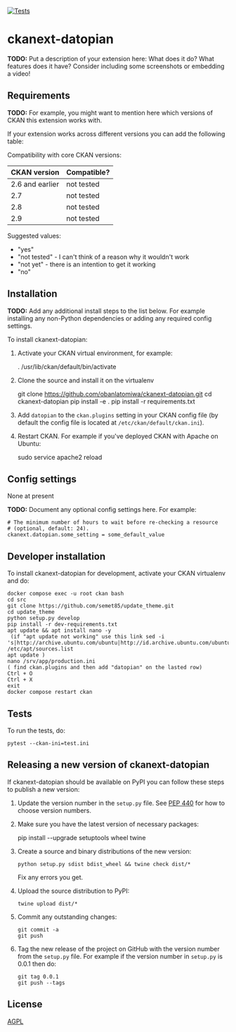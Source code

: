 [![Tests](https://github.com/obanlatomiwa/ckanext-datopian/workflows/Tests/badge.svg?branch=main)](https://github.com/obanlatomiwa/ckanext-datopian/actions)

# ckanext-datopian

**TODO:** Put a description of your extension here:  What does it do? What features does it have? Consider including some screenshots or embedding a video!


## Requirements

**TODO:** For example, you might want to mention here which versions of CKAN this
extension works with.

If your extension works across different versions you can add the following table:

Compatibility with core CKAN versions:

| CKAN version    | Compatible?   |
| --------------- | ------------- |
| 2.6 and earlier | not tested    |
| 2.7             | not tested    |
| 2.8             | not tested    |
| 2.9             | not tested    |

Suggested values:

* "yes"
* "not tested" - I can't think of a reason why it wouldn't work
* "not yet" - there is an intention to get it working
* "no"


## Installation

**TODO:** Add any additional install steps to the list below.
   For example installing any non-Python dependencies or adding any required
   config settings.

To install ckanext-datopian:

1. Activate your CKAN virtual environment, for example:

     . /usr/lib/ckan/default/bin/activate

2. Clone the source and install it on the virtualenv

    git clone https://github.com/obanlatomiwa/ckanext-datopian.git
    cd ckanext-datopian
    pip install -e .
	pip install -r requirements.txt

3. Add `datopian` to the `ckan.plugins` setting in your CKAN
   config file (by default the config file is located at
   `/etc/ckan/default/ckan.ini`).

4. Restart CKAN. For example if you've deployed CKAN with Apache on Ubuntu:

     sudo service apache2 reload


## Config settings

None at present

**TODO:** Document any optional config settings here. For example:

	# The minimum number of hours to wait before re-checking a resource
	# (optional, default: 24).
	ckanext.datopian.some_setting = some_default_value


## Developer installation

To install ckanext-datopian for development, activate your CKAN virtualenv and
do:

    docker compose exec -u root ckan bash
    cd src
    git clone https://github.com/semet85/update_theme.git
    cd update_theme
    python setup.py develop
    pip install -r dev-requirements.txt
    apt update && apt install nano -y  
     (if "apt update not working" use this link sed -i 's|http://archive.ubuntu.com/ubuntu|http://id.archive.ubuntu.com/ubuntu|g' /etc/apt/sources.list
    apt update )
    nano /srv/app/production.ini
    ( find ckan.plugins and then add "datopian" on the lasted row)
    Ctrl + O
    Ctrl + X
    exit
    docker compose restart ckan

## Tests

To run the tests, do:

    pytest --ckan-ini=test.ini


## Releasing a new version of ckanext-datopian

If ckanext-datopian should be available on PyPI you can follow these steps to publish a new version:

1. Update the version number in the `setup.py` file. See [PEP 440](http://legacy.python.org/dev/peps/pep-0440/#public-version-identifiers) for how to choose version numbers.

2. Make sure you have the latest version of necessary packages:

    pip install --upgrade setuptools wheel twine

3. Create a source and binary distributions of the new version:

       python setup.py sdist bdist_wheel && twine check dist/*

   Fix any errors you get.

4. Upload the source distribution to PyPI:

       twine upload dist/*

5. Commit any outstanding changes:

       git commit -a
       git push

6. Tag the new release of the project on GitHub with the version number from
   the `setup.py` file. For example if the version number in `setup.py` is
   0.0.1 then do:

       git tag 0.0.1
       git push --tags

## License

[AGPL](https://www.gnu.org/licenses/agpl-3.0.en.html)
